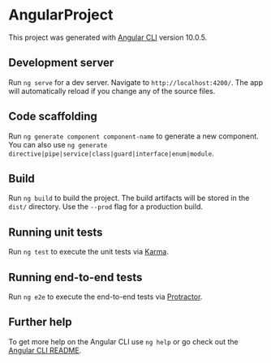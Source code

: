 # AngularProject

This project was generated with [Angular CLI](https://github.com/angular/angular-cli) version 10.0.5.

## Development server

Run `ng serve` for a dev server. Navigate to `http://localhost:4200/`. The app will automatically reload if you change any of the source files.

## Code scaffolding

Run `ng generate component component-name` to generate a new component. You can also use `ng generate directive|pipe|service|class|guard|interface|enum|module`.

## Build

Run `ng build` to build the project. The build artifacts will be stored in the `dist/` directory. Use the `--prod` flag for a production build.

## Running unit tests

Run `ng test` to execute the unit tests via [Karma](https://karma-runner.github.io).

## Running end-to-end tests

Run `ng e2e` to execute the end-to-end tests via [Protractor](http://www.protractortest.org/).

## Further help

To get more help on the Angular CLI use `ng help` or go check out the [Angular CLI README](https://github.com/angular/angular-cli/blob/master/README.md).

<!--

Assi 1:

    1. App with own resp design

Assi 2:

    1. Four or more Products with diff data

Assi 3:

    1. Two Methodes
    2. new pipes
    3. new cust. pipe
    4. new cust directive
    5. code with code STD [ html, css, js]
    6. comments
    7. model(s)


Assi 4:

    1. prods Mock
    2. life Cycle hooks

-->
